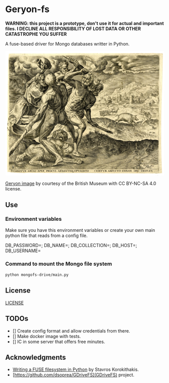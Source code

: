 # Geryon-fs

**WARNING: this project is a prototype, don't use it for actual and important files.
I DECLINE ALL RESPONSIBILITY OF LOST DATA OR OTHER CATASTROPHE YOU SUFFER**

A fuse-based driver for Mongo databases writter in Python.

![Geryon fighting with Heracles](resources/geryon.jpg)

[Geryon image](https://www.britishmuseum.org/collection/image/182489001) by courtesy of the British Museum with
CC BY-NC-SA 4.0 license.

## Use

### Environment variables
Make sure you have this environment variables or create your own main python file that
reads from a config file.

DB_PASSWORD=<your pass>;
DB_NAME=<your db>;
DB_COLLECTION=<your collection>;
DB_HOST=<your db host>;
DB_USERNAME=<your username>

### Command to mount the Mongo file system

```bash
python mongofs-drive/main.py
```

## License
[LICENSE](LICENSE)

## TODOs

  * [] Create config format and allow credentials from there.
  * [] Make docker image with tests.
  * [] IC in some server that offers free minutes.

## Acknowledgments
  
  * [Writing a FUSE filesystem in Python](https://www.stavros.io/posts/python-fuse-filesystem/)
    by Stavros Korokithakis.
  * [https://github.com/dsoprea/GDriveFS](GDriveFS) project.
